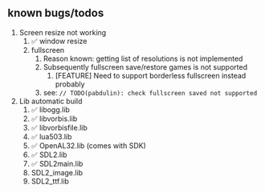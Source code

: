## known bugs/todos
1. Screen resize not working
   1. ✅ window resize
   2. fullscreen
      1. Reason known: getting list of resolutions is not implemented
      2. Subsequently fullscreen save/restore games is not supported
         1. [FEATURE] Need to support borderless fullscreen instead probably
      3. see: `// TODO(pabdulin): check fullscreen saved not supported`
2. Lib automatic build
   1. ✅ libogg.lib
   2. ✅ libvorbis.lib
   3. ✅ libvorbisfile.lib
   4. ✅ lua503.lib
   5. ✅ OpenAL32.lib (comes with SDK)
   6. ✅ SDL2.lib
   7. ✅ SDL2main.lib
   8. SDL2_image.lib
   9. SDL2_ttf.lib
